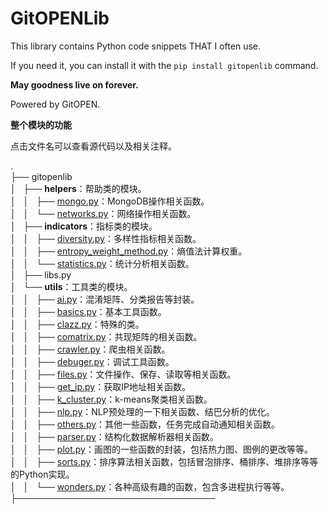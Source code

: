 # GitOPENLib

This library contains Python code snippets THAT I often use.

If you need it, you can install it with the `pip install gitopenlib` command.

**May goodness live on forever.**

Powered by GitOPEN.


**整个模块的功能**

点击文件名可以查看源代码以及相关注释。   

.   
├── gitopenlib    
│   ├── **helpers**：帮助类的模块。     
│   │   ├── [mongo.py](./gitopenlib/helpers/mongo.py)：MongoDB操作相关函数。     
│   │   └── [networks.py](./gitopenlib/helpers/networks.py)：网络操作相关函数。    
│   ├── **indicators**：指标类的模块。    
│   │   ├── [diversity.py](./gitopenlib/indicators/diversity.py)：多样性指标相关函数。    
│   │   ├── [entropy_weight_method.py](./gitopenlib/indicators/entropy_weight_method.py)：熵值法计算权重。    
│   │   └── [statistics.py](./gitopenlib/indicators/statistics.py)：统计分析相关函数。    
│   ├── libs.py    
│   └── **utils**：工具类的模块。       
│   │   ├── [ai.py](./gitopenlib/utils/ai.py)：混淆矩阵、分类报告等封装。    
│   │   ├── [basics.py](./gitopenlib/utils/basics.py)：基本工具函数。    
│   │   ├── [clazz.py](./gitopenlib/utils/clazz.py)：特殊的类。     
│   │   ├── [comatrix.py](./gitopenlib/utils/comatrix.py)：共现矩阵的相关函数。    
│   │   ├── [crawler.py](./gitopenlib/utils/crawler.py)：爬虫相关函数。     
│   │   ├── [debuger.py](./gitopenlib/utils/debuger.py)：调试工具函数。      
│   │   ├── [files.py](./gitopenlib/utils/files.py)：文件操作、保存、读取等相关函数。     
│   │   ├── [get_ip.py](./gitopenlib/utils/get_ip.py)：获取IP地址相关函数。      
│   │   ├── [k_cluster.py](./gitopenlib/utils/k_cluster.py)：k-means聚类相关函数。      
│   │   ├── [nlp.py](./gitopenlib/utils/nlp.py)：NLP预处理的一下相关函数、结巴分析的优化。      
│   │   ├── [others.py](./gitopenlib/utils/others.py)：其他一些函数，任务完成自动通知相关函数。     
│   │   ├── [parser.py](./gitopenlib/utils/parser.py)：结构化数据解析器相关函数。     
│   │   ├── [plot.py](./gitopenlib/utils/plot.py)：画图的一些函数的封装，包括热力图、图例的更改等等。     
│   │   ├── [sorts.py](./gitopenlib/utils/sorts.py)：排序算法相关函数，包括冒泡排序、桶排序、堆排序等等的Python实现。     
│   │   └── [wonders.py](./gitopenlib/utils/wonders.py)：各种高级有趣的函数，包含多进程执行等等。     
├────────────────────────────────

